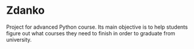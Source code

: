 # Zdanko

Project for advanced Python course.
Its main objective is to help students figure out what courses they need to finish in order to graduate from university.
